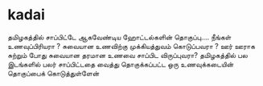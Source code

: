 # kadai
தமிழகத்தில் சாப்பிட்டே ஆகவேண்டிய ஹோட்டல்களின் தொகுப்பு.... நீங்கள் உணவுப்பிரியரா ? சுவையான உணவிற்கு முக்கியத்துவம் கொடுப்பவரா ? ஊர் ஊராக சுற்றும் போது சுவையான தரமான உணவை சாப்பிட விருப்புவரா? தமிழகத்தில் பல இடங்களில் பலர் சாப்பிட்டதை வைத்து தொகுக்கப்பட்ட ஒரு உணவுக்கடையின் தொகுப்பைக் கொடுத்துள்ளேன்
